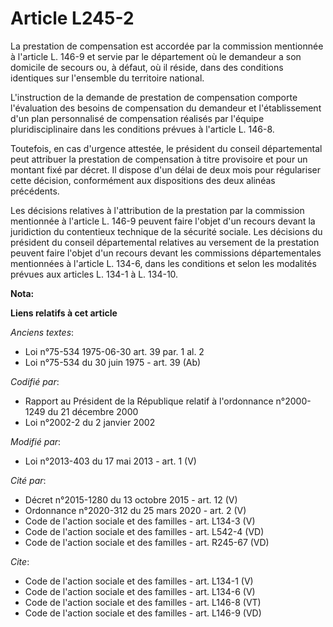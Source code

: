 # Article L245-2

La prestation de compensation est accordée par la commission mentionnée à l'article L. 146-9 et servie par le département où
le demandeur a son domicile de secours ou, à défaut, où il réside, dans des conditions identiques sur l'ensemble du
territoire national. 

L'instruction de la demande de prestation de compensation comporte l'évaluation des besoins de compensation du demandeur et
l'établissement d'un plan personnalisé de compensation réalisés par l'équipe pluridisciplinaire dans les conditions prévues à
l'article L. 146-8. 

Toutefois, en cas d'urgence attestée, le président du conseil départemental peut attribuer la prestation de compensation à
titre provisoire et pour un montant fixé par décret. Il dispose d'un délai de deux mois pour régulariser cette décision,
conformément aux dispositions des deux alinéas précédents. 

Les décisions relatives à l'attribution de la prestation par la commission mentionnée à l'article L. 146-9 peuvent faire
l'objet d'un recours devant la juridiction du contentieux technique de la sécurité sociale. Les décisions du président du
conseil départemental relatives au versement de la prestation peuvent faire l'objet d'un recours devant les commissions
départementales mentionnées à l'article L. 134-6, dans les conditions et selon les modalités prévues aux articles L. 134-1 à
L. 134-10.

**Nota:**



**Liens relatifs à cet article**

_Anciens textes_:

  - Loi n°75-534 1975-06-30 art. 39 par. 1 al. 2
  - Loi n°75-534 du 30 juin 1975 - art. 39 (Ab)

_Codifié par_:

  - Rapport au Président de la République relatif à l'ordonnance n°2000-1249 du 21 décembre 2000
  - Loi n°2002-2 du 2 janvier 2002

_Modifié par_:

  - Loi n°2013-403 du 17 mai 2013 - art. 1 (V)

_Cité par_:

  - Décret n°2015-1280 du 13 octobre 2015 - art. 12 (V)
  - Ordonnance n°2020-312 du 25 mars 2020 - art. 2 (V)
  - Code de l'action sociale et des familles - art. L134-3 (V)
  - Code de l'action sociale et des familles - art. L542-4 (VD)
  - Code de l'action sociale et des familles - art. R245-67 (VD)

_Cite_:

  - Code de l'action sociale et des familles - art. L134-1 (V)
  - Code de l'action sociale et des familles - art. L134-6 (V)
  - Code de l'action sociale et des familles - art. L146-8 (VT)
  - Code de l'action sociale et des familles - art. L146-9 (VD)
